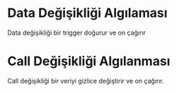 # Data Değişikliği Algılaması
Data değişikliği bir trigger doğurur ve on çağırır

# Call Değişikliği Algılanması
Call değişikliği bir veriyi gizlice değiştirir ve on çağırır.

